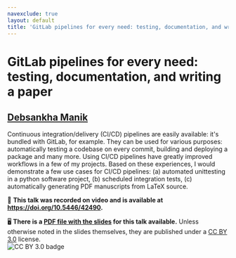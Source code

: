 ```yaml
---
navexclude: true
layout: default
title: 'GitLab pipelines for every need: testing, documentation, and writing a paper'
---
```


# GitLab pipelines for every need: testing, documentation, and writing a paper

## [Debsankha Manik](../../speaker/RRGRLK/)

Continuous integration/delivery (CI/CD) pipelines are easily available: it's bundled with GitLab, for example. They can be used for various purposes: automatically testing a codebase on every commit, building and deploying a package and many more. Using CI/CD pipelines have greatly improved workflows in a few of my projects. Based on these experiences, I would demonstrate a few use cases for CI/CD pipelines: (a) automated unittesting in a python software project, (b) scheduled integration tests, (c) automatically generating PDF manuscripts from LaTeX source.

🎥 **This talk was recorded on video and is available at <https://doi.org/10.5446/42490>.**

🖥 **There is a [PDF file with the slides](slides.pdf) for this talk available.** Unless otherwise noted in the slides themselves, they are published under a [CC BY 3.0](https://creativecommons.org/licenses/by/3.0/legalcode) license.  
![CC BY 3.0 badge](https://licensebuttons.net/l/by/3.0/80x15.png)